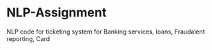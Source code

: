 # NLP-Assignment
NLP code for ticketing system for Banking services, loans, Fraudalent reporting, Card
